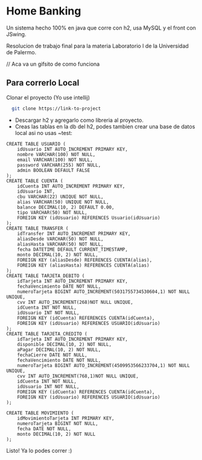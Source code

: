 
# Home Banking

Un sistema hecho 100% en java que corre con h2, usa MySQL y el front con JSwing. 

Resolucion de trabajo final para la materia Laboratorio I de la Universidad de Palermo. 

// Aca va un gifsito de como funciona


## Para correrlo Local

Clonar el proyecto (Yo use intellij)

```bash
  git clone https://link-to-project
```

- Descargar h2 y agregarlo como libreria al proyecto.
- Creas las tablas en la db del h2, podes tambien crear una base de datos local asi no usas ~test: 

```bn
CREATE TABLE USUARIO (
    idUsuario INT AUTO_INCREMENT PRIMARY KEY,
    nombre VARCHAR(100) NOT NULL,
    email VARCHAR(100) NOT NULL,
    password VARCHAR(255) NOT NULL,
    admin BOOLEAN DEFAULT FALSE
);
CREATE TABLE CUENTA (
    idCuenta INT AUTO_INCREMENT PRIMARY KEY,
    idUsuario INT,
    cbu VARCHAR(22) UNIQUE NOT NULL,
    alias VARCHAR(50) UNIQUE NOT NULL,
    balance DECIMAL(10, 2) DEFAULT 0.00,
    tipo VARCHAR(50) NOT NULL,
    FOREIGN KEY (idUsuario) REFERENCES Usuario(idUsuario)
);
CREATE TABLE TRANSFER (
    idTransfer INT AUTO_INCREMENT PRIMARY KEY,
    aliasDesde VARCHAR(50) NOT NULL,
    aliasHasta VARCHAR(50) NOT NULL,
    fecha DATETIME DEFAULT CURRENT_TIMESTAMP,
    monto DECIMAL(10, 2) NOT NULL,
    FOREIGN KEY (aliasDesde) REFERENCES CUENTA(alias),
    FOREIGN KEY (aliasHasta) REFERENCES CUENTA(alias)
);
CREATE TABLE TARJETA_DEBITO (
    idTarjeta INT AUTO_INCREMENT PRIMARY KEY,
    fechaVencimiento DATE NOT NULL,
    numeroTarjeta BIGINT AUTO_INCREMENT(5031755734530604,1) NOT NULL UNIQUE,
    cvv INT AUTO_INCREMENT(268)NOT NULL UNIQUE,
    idCuenta INT NOT NULL,
    idUsuario INT NOT NULL,
    FOREIGN KEY (idCuenta) REFERENCES CUENTA(idCuenta),
    FOREIGN KEY (idUsuario) REFERENCES USUARIO(idUsuario)
);
CREATE TABLE TARJETA_CREDITO (
    idTarjeta INT AUTO_INCREMENT PRIMARY KEY,
    disponible DECIMAL(10, 2) NOT NULL,
    aPagar DECIMAL(10, 2) NOT NULL,
    fechaCierre DATE NOT NULL,
    fechaVencimiento DATE NOT NULL,
    numeroTarjeta BIGINT AUTO_INCREMENT(4509953566233704,1) NOT NULL UNIQUE,
    cvv INT AUTO_INCREMENT(768,1)NOT NULL UNIQUE,
    idCuenta INT NOT NULL,
    idUsuario INT NOT NULL,
    FOREIGN KEY (idCuenta) REFERENCES CUENTA(idCuenta),
    FOREIGN KEY (idUsuario) REFERENCES USUARIO(idUsuario)
);

CREATE TABLE MOVIMIENTO (
    idMovimientoTarjeta INT PRIMARY KEY,
    numeroTarjeta BIGINT NOT NULL,
    fecha DATE NOT NULL,
    monto DECIMAL(10, 2) NOT NULL
);

```

Listo! Ya lo podes correr :) 


